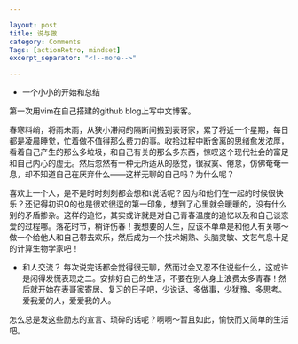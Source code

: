 ```yaml
---

layout: post
title: 说与做
category: Comments
Tags: [actionRetro, mindset]
excerpt_separator: "<!--more-->"

---
```


- 一个小小的开始和总结

第一次用vim在自己搭建的github blog上写中文博客。

<!--more-->


春寒料峭，将雨未雨，从狭小滞闷的隔断间搬到表哥家，累了将近一个星期，每日都是凌晨睡觉，忙着做不值得那么费力的事。收拾过程中断舍离的思绪愈发浓厚，看着自己产生的那么多垃圾，和自己有关的那么多东西，惊叹这个现代社会的富足和自己内心的虚无。然后忽然有一种无所适从的感觉，很寂寞、倦怠，仿佛奄奄一息，却不知道自己在厌弃什么——这样无聊的自己吗？为什么呢？

喜欢上一个人，是不是时时刻刻都会想和t说话呢？因为和他们在一起的时候很快乐？还记得初识Q的也是很欢很逗的第一印象，想到了心里就会暖暖的，没有什么别的矛盾掺杂。这样的追忆，其实或许就是对自己青春温度的追忆以及和自己谈恋爱的过程哪。落花时节，稍许伤春！我想要的人生，应该不单单是和他人有关哪～做一个给他人和自己带去欢乐，然后成为一个技术娴熟、头脑灵敏、文艺气息十足的计算生物学家吧！


 - 和人交流？
每次说完话都会觉得很无聊，然而过会又忍不住说些什么，这或许是闲得发慌表现之二。安排好自己的生活，不要在别人身上浪费太多青春！然后就开始在表哥家寄居、复习的日子吧，少说话、多做事，少犹豫、多思考。爱我爱的人，爱爱我的人。

怎么总是发这些励志的宣言、琐碎的话呢？啊啊～暂且如此，愉快而又简单的生活吧。


